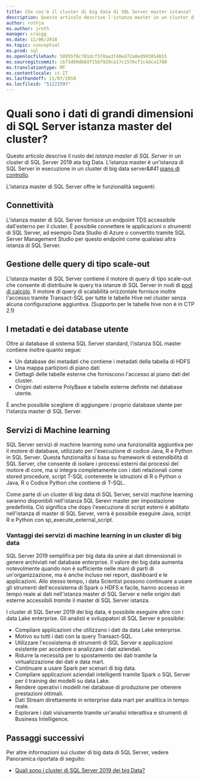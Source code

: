```yaml
---
title: Che cos'è il cluster di big data di SQL Server master istanza? | Microsoft Docs
description: Questo articolo descrive l'istanza master in un cluster di big data di SQL Server 2019.
author: rothja
ms.author: jroth
manager: craigg
ms.date: 11/06/2018
ms.topic: conceptual
ms.prod: sql
ms.openlocfilehash: 50955f8c781dcf370aa3f48ed72a0ed993854655
ms.sourcegitcommit: cb73d60db8df15bf929ca17c1576cf1c4dca1780
ms.translationtype: MT
ms.contentlocale: it-IT
ms.lasthandoff: 11/07/2018
ms.locfileid: "51221597"
---
```

# <a name="what-is-the-sql-server-big-data-cluster-master-instance"></a>Quali sono i dati di grandi dimensioni di SQL Server istanza master del cluster?

Questo articolo descrive il ruolo del *istanza master di SQL Server* in un cluster di SQL Server 2019 ata big Data. L'istanza master è un'istanza di SQL Server in esecuzione in un cluster di big data server&#41 [piano di controllo](big-data-cluster-overview.md#controlplane).

L'istanza master di SQL Server offre le funzionalità seguenti:

## <a name="connectivity"></a>Connettività

L'istanza master di SQL Server fornisce un endpoint TDS accessibile dall'esterno per il cluster. È possibile connettere le applicazioni o strumenti di SQL Server, ad esempio Data Studio di Azure o convertito tramite SQL Server Management Studio per questo endpoint come qualsiasi altra istanza di SQL Server.

## <a name="scale-out-query-management"></a>Gestione delle query di tipo scale-out

L'istanza master di SQL Server contiene il motore di query di tipo scale-out che consente di distribuire le query tra istanze di SQL Server in nodi di [pool di calcolo](concept-compute-pool.md). Il motore di query di scalabilità orizzontale fornisce inoltre l'accesso tramite Transact-SQL per tutte le tabelle Hive nel cluster senza alcuna configurazione aggiuntiva. (Supporto per le tabelle hive non è in CTP 2.1)

## <a name="metadata-and-user-databases"></a>I metadati e dei database utente

Oltre ai database di sistema SQL Server standard, l'istanza SQL master contiene inoltre quanto segue:

- Un database dei metadati che contiene i metadati della tabella di HDFS
- Una mappa partizioni di piano dati
- Dettagli delle tabelle esterne che forniscono l'accesso al piano dati del cluster.
- Origini dati esterne PolyBase e tabelle esterne definite nel database utente.

È anche possibile scegliere di aggiungere i proprio database utente per l'istanza master di SQL Server.

## <a name="machine-learning-services"></a>Servizi di Machine learning

SQL Server servizi di machine learning sono una funzionalità aggiuntiva per il motore di database, utilizzato per l'esecuzione di codice Java, R e Python in SQL Server. Questa funzionalità si basa su framework di estendibilità di SQL Server, che consente di isolare i processi esterni dai processi del motore di core, ma si integra completamente con i dati relazionali come stored procedure, script T-SQL contenente le istruzioni di R o Python o Java, R o Codice Python che contiene di T-SQL.

Come parte di un cluster di big data di SQL Server, servizi machine learning saranno disponibili nell'istanza SQL Serevr master per impostazione predefinita. Ciò significa che dopo l'esecuzione di script esterni è abilitato nell'istanza di master di SQL Server, verrà è possibile eseguire Java, script R e Python con sp_execute_external_script.

### <a name="advantages-of-machine-learning-services-in-a-big-data-cluster"></a>Vantaggi dei servizi di machine learning in un cluster di big data

SQL Server 2019 semplifica per big data da unire ai dati dimensionali in genere archiviati nel database enterprise. Il valore dei big data aumenta notevolmente quando non è sufficiente nelle mani di parti di un'organizzazione, ma è anche incluso nei report, dashboard e le applicazioni. Allo stesso tempo, i data Scientist possono continuare a usare gli strumenti dell'ecosistema di Spark o HDFS e facile, hanno accesso in tempo reale ai dati nell'istanza master di SQL Server e nelle origini dati esterne accessibili _tramite_ il master di SQL Server istanza.

I cluster di SQL Server 2019 dei big data, è possibile eseguire altre con i data Lake enterprise. Gli analisti e sviluppatori di SQL Server è possibile:

* Compilare applicazioni che utilizzano i dati da data Lake enterprise.
* Motivo su tutti i dati con la query Transact-SQL.
* Utilizzare l'ecosistema di strumenti di SQL Server e applicazioni esistente per accedere e analizzare i dati aziendali.
* Ridurre la necessità per lo spostamento dei dati tramite la virtualizzazione dei dati e data mart.
* Continuare a usare Spark per scenari di big data.
* Compilare applicazioni aziendali intelligenti tramite Spark o SQL Server per il training dei modelli su data Lake.
* Rendere operativi i modelli nei database di produzione per ottenere prestazioni ottimali.
* Dati Stream direttamente in enterprise data mart per analitica in tempo reale.
* Esplorare i dati visivamente tramite un'analisi interattiva e strumenti di Business Intelligence.

## <a name="next-steps"></a>Passaggi successivi

Per altre informazioni sui cluster di big data di SQL Server, vedere Panoramica riportata di seguito:

- [Quali sono i cluster di SQL Server 2019 dei big Data?](big-data-cluster-overview.md)
